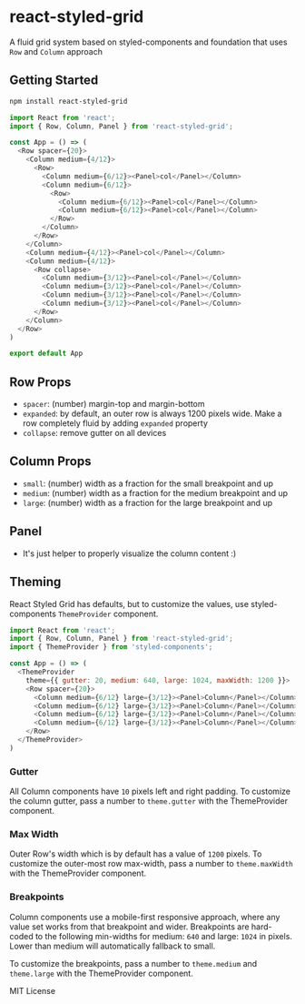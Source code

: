 # react-styled-grid
A fluid grid system based on styled-components and foundation that uses `Row` and `Column` approach

## Getting Started

```sh
npm install react-styled-grid
```

```js
import React from 'react';
import { Row, Column, Panel } from 'react-styled-grid';

const App = () => (
  <Row spacer={20}>
    <Column medium={4/12}>
      <Row>
        <Column medium={6/12}><Panel>col</Panel></Column>
        <Column medium={6/12}>
          <Row>
            <Column medium={6/12}><Panel>col</Panel></Column>
            <Column medium={6/12}><Panel>col</Panel></Column>
          </Row>
        </Column>
      </Row>
    </Column>
    <Column medium={4/12}><Panel>col</Panel></Column>
    <Column medium={4/12}>
      <Row collapse>
        <Column medium={3/12}><Panel>col</Panel></Column>
        <Column medium={3/12}><Panel>col</Panel></Column>
        <Column medium={3/12}><Panel>col</Panel></Column>
        <Column medium={3/12}><Panel>col</Panel></Column>
      </Row>
    </Column>
  </Row>
)

export default App
```

## Row Props

- `spacer`: (number) margin-top and margin-bottom
- `expanded`: by default, an outer row is always 1200 pixels wide. Make a row completely fluid by adding `expanded` property
- `collapse`: remove gutter on all devices

## Column Props

- `small`: (number) width as a fraction for the small breakpoint and up
- `medium`: (number) width as a fraction for the medium breakpoint and up
- `large`: (number) width as a fraction for the large breakpoint and up

## Panel

- It's just helper to properly visualize the column content :)

## Theming

React Styled Grid has defaults, but to customize the values,
use styled-components `ThemeProvider` component.

```js
import React from 'react';
import { Row, Column, Panel } from 'react-styled-grid';
import { ThemeProvider } from 'styled-components';

const App = () => (
  <ThemeProvider
    theme={{ gutter: 20, medium: 640, large: 1024, maxWidth: 1200 }}>
    <Row spacer={20}>
      <Column medium={6/12} large={3/12}><Panel>Column</Panel></Column>
      <Column medium={6/12} large={3/12}><Panel>Column</Panel></Column>
      <Column medium={6/12} large={3/12}><Panel>Column</Panel></Column>
      <Column medium={6/12} large={3/12}><Panel>Column</Panel></Column>
    </Row>
  </ThemeProvider>
)
```

### Gutter

All Column components have `10` pixels left and right padding.
To customize the column gutter, pass a number to `theme.gutter` with the ThemeProvider component.

### Max Width

Outer Row's width which is by default has a value of `1200` pixels.
To customize the outer-most row max-width, pass a number to `theme.maxWidth` with the ThemeProvider component.

### Breakpoints

Column components use a mobile-first responsive approach,
where any value set works from that breakpoint and wider.
Breakpoints are hard-coded to the following min-widths for medium: `640` and large: `1024` in pixels.
Lower than medium will automatically fallback to small.

To customize the breakpoints, pass a number to `theme.medium` and `theme.large` with the ThemeProvider component.


MIT License
